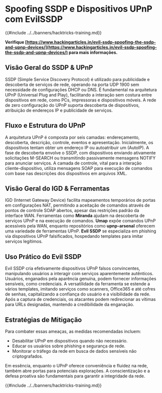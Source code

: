 # Spoofing SSDP e Dispositivos UPnP com EvilSSDP

{{#include ../../banners/hacktricks-training.md}}

**Verifique [https://www.hackingarticles.in/evil-ssdp-spoofing-the-ssdp-and-upnp-devices/](https://www.hackingarticles.in/evil-ssdp-spoofing-the-ssdp-and-upnp-devices/) para mais informações.**

## **Visão Geral do SSDP & UPnP**

SSDP (Simple Service Discovery Protocol) é utilizado para publicidade e descoberta de serviços de rede, operando na porta UDP 1900 sem necessidade de configurações DHCP ou DNS. É fundamental na arquitetura UPnP (Universal Plug and Play), facilitando a interação sem costura entre dispositivos em rede, como PCs, impressoras e dispositivos móveis. A rede de zero configuração do UPnP suporta descoberta de dispositivos, atribuição de endereços IP e publicidade de serviços.

## **Fluxo e Estrutura do UPnP**

A arquitetura UPnP é composta por seis camadas: endereçamento, descoberta, descrição, controle, eventos e apresentação. Inicialmente, os dispositivos tentam obter um endereço IP ou autoatribuir um (AutoIP). A fase de descoberta envolve o SSDP, com dispositivos enviando ativamente solicitações M-SEARCH ou transmitindo passivamente mensagens NOTIFY para anunciar serviços. A camada de controle, vital para a interação cliente-dispositivo, utiliza mensagens SOAP para execução de comandos com base nas descrições dos dispositivos em arquivos XML.

## **Visão Geral do IGD & Ferramentas**

IGD (Internet Gateway Device) facilita mapeamentos temporários de portas em configurações NAT, permitindo a aceitação de comandos através de pontos de controle SOAP abertos, apesar das restrições padrão da interface WAN. Ferramentas como **Miranda** ajudam na descoberta de serviços UPnP e na execução de comandos. **Umap** expõe comandos UPnP acessíveis pela WAN, enquanto repositórios como **upnp-arsenal** oferecem uma variedade de ferramentas UPnP. **Evil SSDP** se especializa em phishing via dispositivos UPnP falsificados, hospedando templates para imitar serviços legítimos.

## **Uso Prático do Evil SSDP**

Evil SSDP cria efetivamente dispositivos UPnP falsos convincentes, manipulando usuários a interagir com serviços aparentemente autênticos. Usuários, enganados pela aparência genuína, podem fornecer informações sensíveis, como credenciais. A versatilidade da ferramenta se estende a vários templates, imitando serviços como scanners, Office365 e até cofres de senhas, capitalizando a confiança do usuário e a visibilidade da rede. Após a captura de credenciais, os atacantes podem redirecionar as vítimas para URLs designadas, mantendo a credibilidade da enganação.

## **Estratégias de Mitigação**

Para combater essas ameaças, as medidas recomendadas incluem:

- Desabilitar UPnP em dispositivos quando não necessário.
- Educar os usuários sobre phishing e segurança de rede.
- Monitorar o tráfego da rede em busca de dados sensíveis não criptografados.

Em essência, enquanto o UPnP oferece conveniência e fluidez na rede, também abre portas para potenciais explorações. A conscientização e a defesa proativa são fundamentais para garantir a integridade da rede.

{{#include ../../banners/hacktricks-training.md}}
